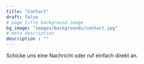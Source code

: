 ```yaml
---
title: "Contact"
draft: false
# page title background image
bg_image: "images/backgrounds/contact.jpg"
# meta description
description : ""
---
```


Schicke uns eine Nachricht oder ruf einfach direkt an.
